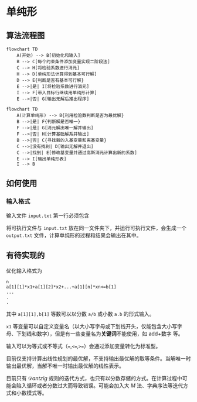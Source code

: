 # 单纯形

## 算法流程图

```mermaid
flowchart TD
	A(开始) --> B[初始化和输入]
	B --> C[每个约束条件添加变量实现二阶段法]
	C --> H[将检验系数进行消元]
	H --> D[单纯形法计算得到基本可行解]
	D --> E{判断是否有基本可行解}
	E -->|是| I[将检验系数进行消元]
	I --> F[带入目标行继续用单纯形计算]
	E -->|否| G[输出无解后推出程序]
```
```mermaid
flowchart TD
	A(计算单纯形) --> B{利用检验数判断是否为最优解}
	B -->|是| F{判断解是否唯一}
	F -->|是| G[消元解出唯一解并输出]
	F -->|否| H[计算基础解系并输出]
	B -->|否| C{寻找新的入基变量和离基变量}
	C -->|没有找到| D[输出无解并退出]
	C -->|找到| E[修改基变量并通过高斯消元计算出新的系数]
	E --> I[输出单纯形表]
	I --> B
```

## 如何使用

### 输入格式

输入文件 `input.txt` 第一行必须包含

将可执行文件与 `input.txt` 放在同一文件夹下，并运行可执行文件，会生成一个 `output.txt` 文件，计算单纯形的过程和结果会输出在其中。

## 有待实现的

优化输入格式为
```
n
a[1][1]*x1+a[1][2]*x2+...+a[1][n]*xn<=b[1]
...
.
.
```
其中 `a[1][1],b[1]` 等数可以以分数 `a/b` 或小数 `a.b` 的形式输入。

`x1` 等变量可以自定义变量名（以大小写字母或下划线开头，仅能包含大小写字母、下划线和数字），但是有一些变量名为**关键词**不能使用，如 add+数字 等。

输入可以为等式或不等式（`=`,`<=`,`>=`）会通过添加变量转化为标准型。

目前仅支持计算出线性规划的最优解，不支持输出最优解的取等条件。当解唯一时输出最优解，当解不唯一时输出最优解的线性表示。

目前只有 $\mathcal{D}antzig$ 规则的迭代方式，也只有以分数存储的方式。在计算过程中可能会陷入循环或者分数过大而导致错误。可能会加入大 $M$ 法、字典序法等迭代方式和小数模式等。

